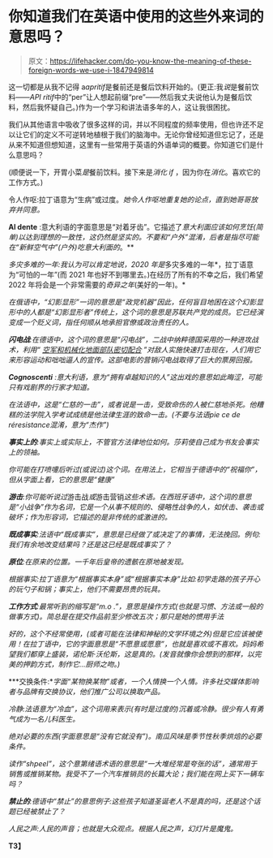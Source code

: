# 你知道我们在英语中使用的这些外来词的意思吗？

> 原文：<https://lifehacker.com/do-you-know-the-meaning-of-these-foreign-words-we-use-i-1847949814>

这一切都是从我不记得 a*apritif*是餐前还是餐后饮料开始的。(更正:我*说*是餐前饮料——*API ritif*中的“per”让人想起前缀“pre”——然后我丈夫说他认为是餐后饮料，然后我怀疑自己。)作为一个学习和讲法语多年的人，这让我很困扰。



我们从其他语言中吸收了很多这样的词，并以不同程度的频率使用，但也许还不足以让它们的定义不可逆转地植根于我们的脑海中。无论你曾经知道但忘记了，还是从来不知道但想知道，这里有一些常用于英语的外语单词的概要。你知道它们是什么意思吗？

(顺便说一下，开胃小菜*是*餐前饮料。接下来是*消化 if* ，因为你在*消化*。喜欢它的工作方式。)

令人作呕:拉丁语意为“生病”或过度。*她令人作呕地重复她的论点，直到她哥哥放弃并同意。*

**Al dente** :意大利语的字面意思是“对着牙齿”。它描述了*意大利面应该如何烹饪(简单)以达到理想的一致性，这仍然是坚实的。不要和“户外”混淆，后者是指尽可能在“新鲜空气中”(户外)吃意大利面的*。**

*多灾多难的一年:我认为可以肯定地说，2020 年是*多灾多难的一年*，拉丁语意为“可怕的一年”(而 2021 年也好不到哪里去。)在经历了所有的不幸之后，我们希望 2022 年将会是一个非常需要的*奇异之年*(美好的一年)。*

*在俄语中，“幻影显形”一词的意思是“政党机器”因此，任何盲目地困在这个幻影显形中的人都是“幻影显形者”传统上，这个词的意思是苏联共产党的成员。它已经演变成一个贬义词，指任何顺从地承担官僚或政治责任的人。*

***闪电战**:在德语中，这个词的意思是“闪电战”，二战中纳粹德国采用的一种进攻战术，利用“ [空军和机械化地面部队密切配合](https://www.merriam-webster.com/dictionary/blitzkrieg) ”对敌人实施快速打击现在，人们用它来形容运动和咄咄逼人的宣传。这部电影的营销闪电战取得了巨大的票房回报。*

***Cognoscenti** :意大利语，意为“拥有卓越知识的人”*这出戏的意思如此晦涩，可能只有戏剧界的行家才知道。**

*在法语中，这是“仁慈的一击”，或者说是一击，受致命伤的人被仁慈地杀死。*他糟糕的法学院入学考试成绩是他法律生涯的致命一击。(*不要与法语*pie ce de réresistance*混淆，意为“杰作”)*

***事实上的**:事实上或实际上，不管官方法律地位如何。*莎莉使自己成为书友会事实上的领袖。**

*你可能在打喷嚏后听过(或说过)这个词。在用法上，它相当于德语中的“祝福你”，但从字面上看，它的意思是“健康”*

***游击**:你可能听说过*游击战*或*游击营销*这些术语。在西班牙语中，这个词的意思是“小战争”作为名词，它是一个从事不规则的、侵略性战争的人，如伏击、袭击或破坏；作为形容词，它描述的是非传统的或激进的。*

***既成事实**:法语中“既成事实”，意思是已经做了或决定了的事情，无法挽回。例句:*我们有余地改变结果吗？还是这已经是既成事实了？** 

***原位**:在原来的位置。*一千年后皇帝的遗骸在原地被发现*。*

*根据事实:拉丁语意为“根据事实本身”或“根据事实本身”比如:*初学走路的孩子开心的玩勺子和锅；事实上，他们不需要昂贵的玩具。**

***工作方式**:最常听到的缩写是“m.o .”，意思是操作方式(也就是习惯、方法或一般的做事方式)。*简总是在提交作品前至少修改五次；那只是她的惯用手法**

*好的，这个不经常使用，(或者可能在法律和神秘的文学环境之外)但是它应该被使用！在拉丁语中，它的字面意思是“不愿意或愿意”，也就是喜欢或不喜欢。*妈妈希望我们都穿上盛装，诺伦斯·沃伦斯，这是真的。(发音就像你会想到的那样，以完美的押韵方式，制作它...厨师之吻。)**

***交换条件:**字面“某物换某物”或者，一个人情换一个人情。*许多社交媒体影响者与品牌有交换协议，他们推广公司以换取产品。**

*冷静:法语意为“冷血”，这个词用来表示(有时是过度的)沉着或冷静。*很少有人有勇气成为一名儿科医生。**

*绝对必要的东西(字面意思是“没有它就没有”)。*南瓜风味是季节性秋季烘焙的必要条件。**

*读作“shpeel”，这个意第绪语术语的意思是“一大堆经常是夸张的话”，通常用于销售或推销某物。*我受不了一个汽车推销员的长篇大论；我们能在网上买下一辆车吗？**

***禁止的**:德语中“禁止”的意思例子:*这些孩子知道圣诞老人不是真的吗，还是这个话题已经被禁止了*？*

*人民之声:人民的声音；也就是大众观点。*根据人民之声，幻灯片是魔鬼。**

 **T3】**
